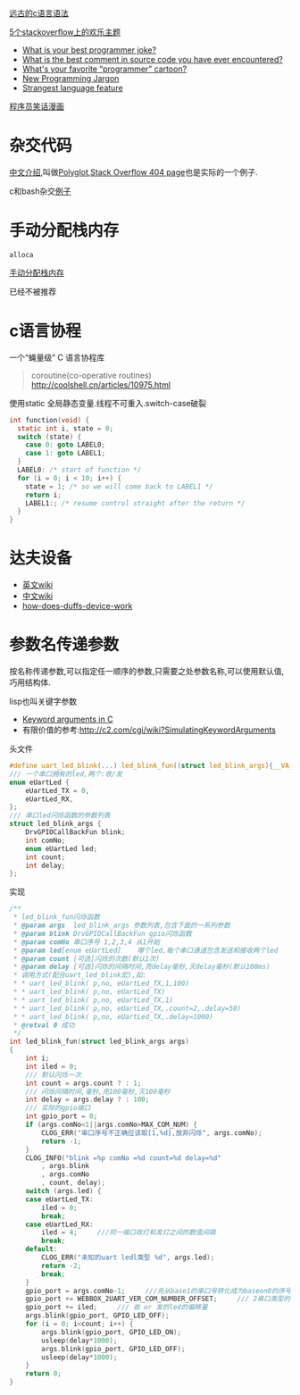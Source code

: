 [远古的c语言语法](http://stackoverflow.com/questions/1630631/alternate-c-syntax-for-function-declaration-use-cases)

[5个stackoverflow上的欢乐主题](http://javarevisited.blogspot.com/2015/08/5-entertaining-posts-from-stackoverflow.html)

* [What is your best programmer joke?](http://stackoverflow.com/questions/234075/what-is-your-best-programmer-joke)
* [What is the best comment in source code you have ever encountered?](http://stackoverflow.com/questions/184618/what-is-the-best-comment-in-source-code-you-have-ever-encountered)
* [What's your favorite “programmer” cartoon?](http://stackoverflow.com/questions/84556/whats-your-favorite-programmer-cartoon)
* [New Programming Jargon](http://www.codinghorror.com/blog/2012/07/new-programming-jargon.html)
* [Strangest language feature](http://stackoverflow.com/questions/1995113/strangest-language-feature)

[程序员笑话漫画](http://xkcd.com/)

# 杂交代码

[中文介绍](http://coolshell.cn/articles/2529.html),叫做[Polyglot](https://en.wikipedia.org/wiki/Polyglot_%28computing%29),[Stack Overflow 404 page](http://meta.stackoverflow.com/questions/252184/whats-the-joke-in-the-stack-overflow-404-page-code)也是实际的一个例子.

c和bash杂交[例子](http://coolshell.cn/articles/1824.html)

# 手动分配栈内存

`alloca`

[手动分配栈内存](http://blog.csdn.net/suoluotree/article/details/5649670)

已经不被推荐

# c语言协程

一个“蝇量级” C 语言协程库

>  coroutine(co-operative routines) http://coolshell.cn/articles/10975.html

使用static 全局静态变量.线程不可重入.switch-case破裂

```c
int function(void) {
  static int i, state = 0;
  switch (state) {
	case 0: goto LABEL0;
	case 1: goto LABEL1;
  }
  LABEL0: /* start of function */
  for (i = 0; i < 10; i++) {
	state = 1; /* so we will come back to LABEL1 */
	return i;
	LABEL1:; /* resume control straight after the return */
  }
}
```

# 达夫设备

* [英文wiki](http://en.wikipedia.org/wiki/Duff's_device)
* [中文wiki](http://zh.wikipedia.org/wiki/%E8%BE%BE%E5%A4%AB%E8%AE%BE%E5%A4%87)
* [how-does-duffs-device-work](http://stackoverflow.com/questions/514118/how-does-duffs-device-work)

# 参数名传递参数

按名称传递参数,可以指定任一顺序的参数,只需要之处参数名称,可以使用默认值,巧用结构体.

lisp也叫关键字参数 

* [Keyword arguments in C](http://www.darkcoding.net/software/keyword-arguments-in-c/) 
* 有限价值的参考:http://c2.com/cgi/wiki?SimulatingKeywordArguments

头文件
```c
#define uart_led_blink(...) led_blink_fun((struct led_blink_args){__VA_ARGS__})
/// 一个串口拥有的led,两个:收/发
enum eUartLed {
	eUartLed_TX = 0,
	eUartLed_RX,
};
/// 串口led闪烁函数的参数列表
struct led_blink_args {
	DrvGPIOCallBackFun blink;
	int comNo;
	enum eUartLed led;
	int count;
	int delay;
};
```
实现
```c
/**
 * led_blink_fun闪烁函数
 * @param args	led_blink_args 参数列表,包含下面的一系列参数
 * @param blink	DrvGPIOCallBackFun gpio闪烁函数
 * @param comNo 串口序号 1,2,3,4 从1开始
 * @param led[enum eUartLed]	哪个led,每个串口通道包含发送和接收两个led
 * @param count	[可选]闪烁的次数(默认1次)
 * @param delay	[可选]闪烁的间隔时间,亮delay毫秒,灭delay毫秒(默认100ms)
 * 调用方式(配合uart_led_blink宏),如:
 * * uart_led_blink( p,no, eUartLed_TX,1,100)
 * * uart_led_blink( p,no, eUartLed_TX)
 * * uart_led_blink( p,no, eUartLed_TX,1)
 * * uart_led_blink( p,no, eUartLed_TX,.count=2,.delay=50)
 * * uart_led_blink( p,no, eUartLed_TX,.delay=1000)
 * @retval 0 成功
 */
int led_blink_fun(struct led_blink_args args)
{
	int i;
	int iled = 0;
	/// 默认闪烁一次
	int count = args.count ? : 1;
	/// 闪烁间隔时间,毫秒,亮100毫秒,灭100毫秒
	int delay = args.delay ? : 100;
	/// 实际的gpio端口
	int gpio_port = 0;
	if (args.comNo<1||args.comNo>MAX_COM_NUM) {
		CLOG_ERR("串口序号不正确应该取[1,%d],放弃闪烁", args.comNo);
		return -1;
	}
	CLOG_INFO("blink =%p comNo =%d count=%d delay=%d"
		, args.blink
		, args.comNo
		, count, delay);
	switch (args.led) {
	case eUartLed_TX:
		iled = 0;
		break;
	case eUartLed_RX:
		iled = 4;     ///同一端口收灯和发灯之间的数值间隔
		break;
	default:
		CLOG_ERR("未知的uart ledl类型 %d", args.led);
		return -2;
		break;
	}
	gpio_port = args.comNo-1;     ///先从base1的串口号转化成为baseon0的序号
	gpio_port += WEBBOX_2UART_VER_COM_NUMBER_OFFSET;     /// 2串口类型的偏移量
	gpio_port += iled;     /// 收 or 发的led的偏移量
	args.blink(gpio_port, GPIO_LED_OFF);
	for (i = 0; i<count; i++) {
		args.blink(gpio_port, GPIO_LED_ON);
		usleep(delay*1000);
		args.blink(gpio_port, GPIO_LED_OFF);
		usleep(delay*1000);
	}
	return 0;
}
```